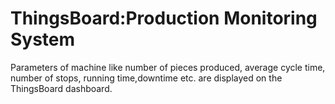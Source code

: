 # ThingsBoard:Production Monitoring System

Parameters of machine like
number of pieces produced, 
average cycle time,
number of stops,
running time,downtime etc. 
are displayed on the ThingsBoard dashboard.
